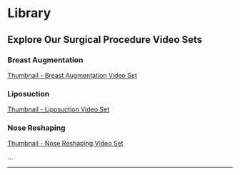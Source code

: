 # Library

## Explore Our Surgical Procedure Video Sets

### Breast Augmentation
[Thumbnail - Breast Augmentation Video Set](/library/breast-augmentation)

### Liposuction
[Thumbnail - Liposuction Video Set](/library/liposuction)

### Nose Reshaping
[Thumbnail - Nose Reshaping Video Set](/library/nose-reshaping)

...

---

